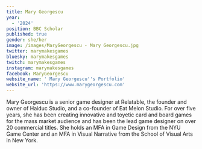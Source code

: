 ```yaml
---
title: Mary Georgescu
year:
  - '2024'
position: BBC Scholar
published: true
gender: she/her
image: /images/MaryGeorgescu - Mary Georgescu.jpg
twitter: marymakesgames
bluesky: marymakesgames
twitch: marymakesgames
instagram: marymakesgames
facebook: MaryGeorgescu
website_name: ' Mary Georgescu''s Portfolio'
website_url: 'https://www.marygeorgescu.com'
---
```


Mary Georgescu is a senior game designer at Relatable, the founder and owner of Haiduc Studio, and a co-founder of Eat Melon Studio. For over five years, she has been creating innovative and toyetic card and board games for the mass market audience and has been the lead game designer on over 20 commercial titles. She holds an MFA in Game Design from the NYU Game Center and an MFA in Visual Narrative from the School of Visual Arts in New York.
